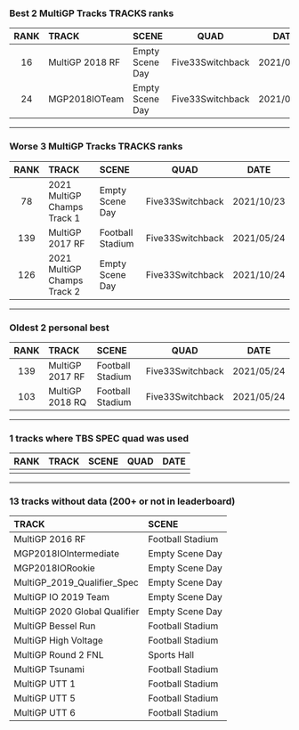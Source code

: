 ### Best 2 MultiGP Tracks TRACKS ranks
|RANK|TRACK|SCENE|QUAD|DATE|
|:---:|:---|:---|:---:|:---:|
|16|MultiGP 2018 RF|Empty Scene Day|Five33Switchback|2021/09/06|
|24|MGP2018IOTeam|Empty Scene Day|Five33Switchback|2021/07/10|
---
### Worse 3 MultiGP Tracks TRACKS ranks
|RANK|TRACK|SCENE|QUAD|DATE|
|:---:|:---|:---|:---:|:---:|
|78|2021 MultiGP Champs Track 1|Empty Scene Day|Five33Switchback|2021/10/23|
|139|MultiGP 2017 RF|Football Stadium|Five33Switchback|2021/05/24|
|126|2021 MultiGP Champs Track 2|Empty Scene Day|Five33Switchback|2021/10/24|
---
### Oldest 2 personal best
|RANK|TRACK|SCENE|QUAD|DATE|
|:---:|:---|:---|:---:|:---:|
|139|MultiGP 2017 RF|Football Stadium|Five33Switchback|2021/05/24|
|103|MultiGP 2018 RQ|Football Stadium|Five33Switchback|2021/05/24|
---
### 1 tracks where TBS SPEC quad was used
|RANK|TRACK|SCENE|QUAD|DATE|
|:---:|:---|:---|:---:|:---:|
||||||
---
### 13 tracks without data (200+ or not in leaderboard)
|TRACK|SCENE|
|:---|:---|
|MultiGP 2016 RF|Football Stadium|
|MGP2018IOIntermediate|Empty Scene Day|
|MGP2018IORookie|Empty Scene Day|
|MultiGP_2019_Qualifier_Spec|Empty Scene Day|
|MultiGP IO 2019 Team|Empty Scene Day|
|MultiGP 2020 Global Qualifier|Empty Scene Day|
|MultiGP Bessel Run|Football Stadium|
|MultiGP High Voltage|Football Stadium|
|MultiGP Round 2 FNL|Sports Hall|
|MultiGP Tsunami|Football Stadium|
|MultiGP UTT 1|Football Stadium|
|MultiGP UTT 5|Football Stadium|
|MultiGP UTT 6|Football Stadium|
